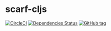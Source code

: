 # scarf-cljs

[![CircleCI](https://img.shields.io/circleci/project/github/n2o/scarf.svg)](https://circleci.com/gh/n2o/scarf)
[![Dependencies Status](https://jarkeeper.com/n2o/scarf/status.svg)](https://jarkeeper.com/n2o/scarf)
[![GitHub tag](https://img.shields.io/github/tag/n2o/scarf.svg)](https://github.com/n2o/scarf/releases)

